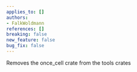 ```yaml
---
applies_to: []
authors:
- FalkWoldmann
references: []
breaking: false
new_feature: false
bug_fix: false
---
```

Removes the once_cell crate from the tools crates
